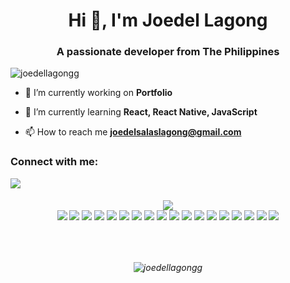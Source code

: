 <h1 align="center">Hi 👋, I'm Joedel Lagong</h1>
<h3 align="center">A passionate developer from The Philippines</h3>

<p align="left"> <img src="https://komarev.com/ghpvc/?username=joedellagongg&label=Profile%20views&color=0e75b6&style=flat" alt="joedellagongg" /> </p>

-   🔭 I’m currently working on **Portfolio**

-   🌱 I’m currently learning **React, React Native, JavaScript**

-   📫 How to reach me **joedelsalaslagong@gmail.com**

<h3 align="left">Connect with me:</h3>
<a>
<img src="https://img.shields.io/badge/Gmail-D14836?style=for-the-badge&logo=gmail&logoColor=white">
<p>
</a>

<h6 align="center">
<a src="https://github.com/joedellagongg"> <img src="https://img.shields.io/badge/github-grey?style=for-the-badge&logo=github"> </a>
<br>
<a src="https://github.com/joedellagongg"> <img src="https://img.shields.io/badge/REACT-blue?style=for-the-badge&logo=react"></a>
<a src="https://github.com/joedellagongg"> <img src="https://img.shields.io/badge/html-orange?style=for-the-badge&logo=react"></a>
<a src=""> <img src="https://img.shields.io/badge/gimp-5C5543?style=for-the-badge&logo=gimp&logoColor=white"></a>
<a src=""> <img src="https://img.shields.io/badge/MySQL-005C84?style=for-the-badge&logo=mysql&logoColor=white"></a>
<a src=""> <img src="https://img.shields.io/badge/Figma-F24E1E?style=for-the-badge&logo=figma&logoColor=white"></a>
<a src=""> <img src="https://img.shields.io/badge/Adobe%20Photoshop-31A8FF?style=for-the-badge&logo=Adobe%20Photoshop&logoColor=black"></a>
<a src=""> <img src="https://img.shields.io/badge/React_Native-20232A?style=for-the-badge&logo=react&logoColor=61DAFB"></a>
<a src=""> <img src="https://img.shields.io/badge/GIT-E44C30?style=for-the-badge&logo=git&logoColor=white"></a>
<a src=""> <img src="https://img.shields.io/badge/PHP-777BB4?style=for-the-badge&logo=php&logoColor=white"></a>
<a src=""> <img src="    https://img.shields.io/badge/Python-14354C?style=for-the-badge&logo=python&logoColor=white"></a>
<a src=""> <img src="https://img.shields.io/badge/CSS3-1572B6?style=for-the-badge&logo=css3&logoColor=white"></a>
<a src=""> <img src="https://img.shields.io/badge/HTML5-E34F26?style=for-the-badge&logo=html5&logoColor=white"></a>
<a src=""> <img src="https://img.shields.io/badge/TypeScript-007ACC?style=for-the-badge&logo=typescript&logoColor=white"></a>
<a src=""> <img src="https://img.shields.io/badge/JavaScript-323330?style=for-the-badge&logo=javascript&logoColor=F7DF1E"></a>
<a src=""> <img src="https://img.shields.io/badge/Node.js-43853D?style=for-the-badge&logo=node.js&logoColor=white"></a>
<a src=""> <img src="https://img.shields.io/badge/JavaScript-F7DF1E?style=for-the-badge&logo=javascript&logoColor=black"></a>
<a src=""> <img src="https://img.shields.io/badge/Tailwind_CSS-38B2AC?style=for-the-badge&logo=tailwind-css&logoColor=white"></a>
<a src=""> <img src="https://img.shields.io/badge/Bootstrap-563D7C?style=for-the-badge&logo=bootstrap&logoColor=white"></a>

<h6>
<a src=""> <img src=""></a>
<a src=""> <img src=""></a>
<a src=""> <img src=""></a>
<a src=""> <img src=""></a>
<a src=""> <img src=""></a>
<a src=""> <img src=""></a>
<a src=""> <img src=""></a>
<a src=""> <img src=""></a>
<a src=""> <img src=""></a>
<a src=""> <img src=""></a>
<a src=""> <img src=""></a>
<a src=""> <img src=""></a>
<a src=""> <img src=""></a>
<a src=""> <img src=""></a>
<a src=""> <img src=""></a>
<a src=""> <img src=""></a>
<a src=""> <img src=""></a>
<a src=""> <img src=""></a>
<a src=""> <img src=""></a>
<a src=""> <img src=""></a>
<a src=""> <img src=""></a>
<a src=""> <img src=""></a>
<a src=""> <img src=""></a>
<a src=""> <img src=""></a>
<a src=""> <img src=""></a>
<a src=""> <img src=""></a>
<a src=""> <img src=""></a>
<a src=""> <img src=""></a>
<a src=""> <img src=""></a>
<a src=""> <img src=""></a>
<a src=""> <img src=""></a>

<p align="center" ><img src="https://github-readme-stats.vercel.app/api/top-langs?username=joedellagongg&show_icons=true&locale=en&layout=compact" alt="joedellagongg" /></p>
